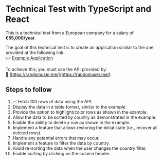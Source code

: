 # Technical Test with TypeScript and React

This is a technical test from a European company for a salary of **€55,000/year**.

The goal of this technical test is to create an application similar to the one provided at the following link:  
👉 [Example Application](https://midu-react-11.surge.sh/)

To achieve this, you must use the API provided by:  
🔗 [https://randomuser.me/](https://randomuser.me/)

## Steps to follow

1. ✅ Fetch 100 rows of data using the API.
2. Display the data in a table format, similar to the example.
3. Provide the option to highlight/color rows as shown in the example.
4. Allow the data to be sorted by country as demonstrated in the example.
5. Enable the ability to delete a row as shown in the example.
6. Implement a feature that allows restoring the initial state (i.e., recover all deleted rows).
7. Handle any potential errors that may occur.
8. Implement a feature to filter the data by country.
9. Avoid re-sorting the data when the user changes the country filter.
10. Enable sorting by clicking on the column header.
